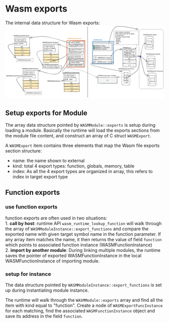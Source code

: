 # Wasm exports
The internal data structure for Wasm exports:  
![](./images/wasm_exports.svg)  

## Setup exports for Module 
The array data structure pointed by `WASMModule::exports` is setup during loading a module. Basically the runtime will load the exports sections from the module file content, and construct an array of C struct `WASMExport`.   

A `WASMExport` item contains three elements that map the Wasm file exports section structure:
- name: the name shown to external
- kind: total 4 export types: function, globals, memory, table
- index: As all the 4 export types are organized in array, this refers to index in target export type 

## Function exports
### use function exports
function exports are often used in two situations:  
    1. **call by host**: runtime API `wasm_runtime_lookup_function` will walk through the array of `WASMModuleInstance::export_functions` and compare the exported name with given target symbol name in the function parameter. If any array item matches the name, it then returns the value of field `function` which points to associated function instance (WASMFunctionInstance)  
    2. **import by another module**: During linking multiple modules, the runtime saves the pointer of exported WASMFunctionInstance in the local WASMFunctionInstance of importing module.

### setup for instance
The data structure pointed by `WASMModuleInstance::export_functions` is set up during instantiating module instance.

The runtime will walk through the `WASMModule::exports` array and find all the item with kind equal to "function". Create a node of `WASMExportFuncInstance` for each matching, find the associated `WASMFunctionInstance` object and save its address in the field `function`.
